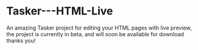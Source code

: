 # Tasker---HTML-Live
An amazing Tasker project for editing your HTML pages with live preview, the project is currently in beta, and will soon be available for download thanks you!
